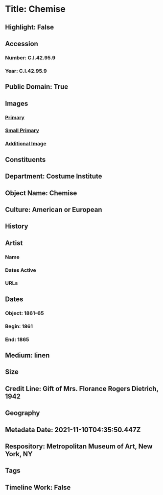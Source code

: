 # Title: Chemise
## Highlight: False
## Accession
### Number: C.I.42.95.9
### Year: C.I.42.95.9
## Public Domain: True
## Images
### [Primary](https://images.metmuseum.org/CRDImages/ci/original/CI42.95.9_F.jpg)
### [Small Primary](https://images.metmuseum.org/CRDImages/ci/web-large/CI42.95.9_F.jpg)
### [Additional Image](https://images.metmuseum.org/CRDImages/ci/original/CI42.95.9_d.jpg)
## Constituents
## Department: Costume Institute
## Object Name: Chemise
## Culture: American or European
## History
## Artist
### Name
### Dates Active
### URLs
## Dates
### Object: 1861–65
### Begin: 1861
### End: 1865
## Medium: linen
## Size
## Credit Line: Gift of Mrs. Florance Rogers Dietrich, 1942
## Geography
## Metadata Date: 2021-11-10T04:35:50.447Z
## Respository: Metropolitan Museum of Art, New York, NY
## Tags
## Timeline Work: False